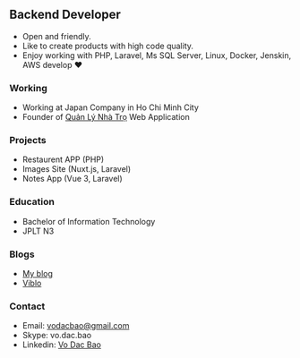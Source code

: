 

## Backend Developer

- Open and friendly.
- Like to create products with high code quality.
- Enjoy working with PHP, Laravel, Ms SQL Server, Linux, Docker, Jenskin, AWS develop ❤

### Working

- Working at Japan Company in Ho Chi Minh City
- Founder of [Quản Lý Nhà Trọ](https://app.quanlynhatro.net/) Web Application

### Projects

- Restaurent APP (PHP)
- Images Site (Nuxt.js, Laravel)
- Notes App (Vue 3, Laravel)

### Education

- Bachelor of Information Technology
- JPLT N3 

### Blogs

- [My blog](https://db99.cloud)
- [Viblo](https://viblo.asia/)

### Contact

- Email: vodacbao@gmail.com
- Skype: vo.dac.bao
- Linkedin: [Vo Dac Bao](https://www.linkedin.com/in/vo-dac-bao-a79495b7) 
